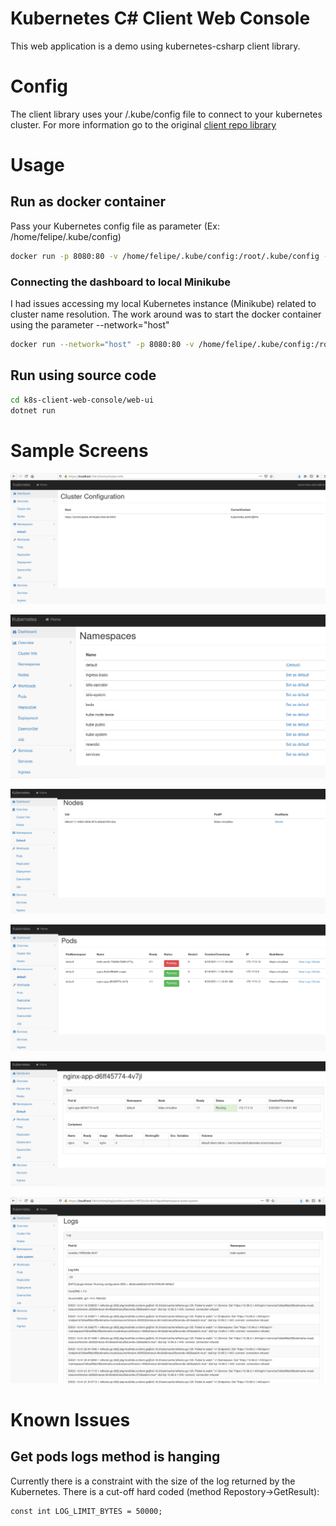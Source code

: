 # Kubernetes C# Client Web Console
This web application is a demo using kubernetes-csharp client library.

# Config

The client library uses your /.kube/config file to connect to your kubernetes cluster. For more information go to the original [client repo library](https://github.com/kubernetes-client/csharp)


# Usage

## Run as docker container

Pass your Kubernetes config file as parameter (Ex: /home/felipe/.kube/config)

```sh
docker run -p 8080:80 -v /home/felipe/.kube/config:/root/.kube/config --name k8s-explorer felipecembranelli/k8s-tools:k8s-explorer
```

### Connecting the dashboard to local Minikube

I had issues accessing my local Kubernetes instance (Minikube) related to cluster name resolution. The work around was to start the docker container using the parameter --network="host"
```sh
docker run --network="host" -p 8080:80 -v /home/felipe/.kube/config:/root/.kube/config --name k8s-explorer felipecembranelli/k8s-tools:k8s-explorer
```

## Run using source code

```sh
cd k8s-client-web-console/web-ui
dotnet run
```

# Sample Screens

![alt tag](https://github.com/felipecembranelli/k8s-client-web-console/blob/master/kubernetes-client-api-consumer/doc/cluster.png)

![alt tag](https://github.com/felipecembranelli/k8s-client-web-console/blob/master/kubernetes-client-api-consumer/doc/namespaces.png)

![alt tag](https://github.com/felipecembranelli/k8s-client-web-console/blob/master/kubernetes-client-api-consumer/doc/nodes.png)

![alt tag](https://github.com/felipecembranelli/k8s-client-web-console/blob/master/kubernetes-client-api-consumer/doc/pods.png)

![alt tag](https://github.com/felipecembranelli/k8s-client-web-console/blob/master/kubernetes-client-api-consumer/doc/pod-detail.png)

![alt tag](https://github.com/felipecembranelli/k8s-client-web-console/blob/master/kubernetes-client-api-consumer/doc/logs.png)

# Known Issues

## Get pods logs method is hanging
Currently there is a constraint with the size of the log returned by the Kubernetes. There is a cut-off hard coded (method Repostory->GetResult):

```dotnet
const int LOG_LIMIT_BYTES = 50000;
```
